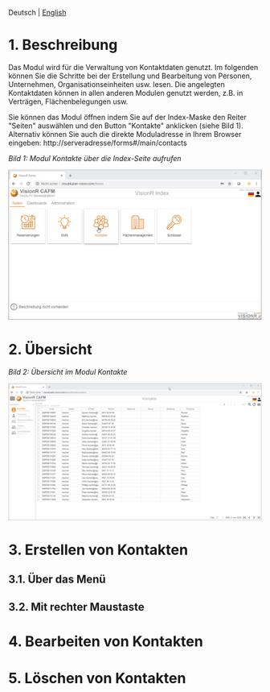 <!-- TITLE: Modul "Kontakte" für normale Benutzer -->
<!-- SUBTITLE: Modul für die Verwaltung von Personen, Unternehmen, Gemenschaften, Organisationsstrukturen usw.-->

Deutsch | [English](/en/modules/contacts/user)
# 1. Beschreibung
Das Modul wird für die Verwaltung von Kontaktdaten genutzt. Im folgenden können Sie die Schritte bei der Erstellung und Bearbeitung von Personen, Unternehmen, Organisationseinheiten usw. lesen. Die angelegten Kontaktdaten können in allen anderen Modulen genutzt werden, z.B. in Verträgen, Flächenbelegungen usw. 

Sie können das Modul öffnen indem Sie auf der Index-Maske den Reiter "Seiten" auswählen und den Button "Kontakte" anklicken (siehe Bild 1). Alternativ können Sie auch die direkte Moduladresse in Ihrem Browser eingeben: http://serveradresse/forms#/main/contacts

*Bild 1: Modul Kontakte über die Index-Seite aufrufen*

![Modul Kontakte Benutzer](/uploads/kontakte/modul-kontakte-forms-seiten.jpg "Modul Kontakte Benutzer")

# 2. Übersicht
*Bild 2: Übersicht im Modul Kontakte*

![Modul Kontakte Übersicht](/uploads/kontakte/modul-kontakte-forms-seiten-overview.jpg "Modul Kontakte Übersicht")
# 3. Erstellen von Kontakten
## 3.1. Über das Menü
## 3.2. Mit rechter Maustaste
# 4. Bearbeiten von Kontakten
# 5. Löschen von Kontakten